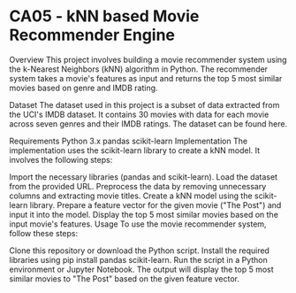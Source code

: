 # CA05 - kNN based Movie Recommender Engine
Overview
This project involves building a movie recommender system using the k-Nearest Neighbors (kNN) algorithm in Python. The recommender system takes a movie's features as input and returns the top 5 most similar movies based on genre and IMDB rating.

Dataset
The dataset used in this project is a subset of data extracted from the UCI's IMDB dataset. It contains 30 movies with data for each movie across seven genres and their IMDB ratings. The dataset can be found here.

Requirements
Python 3.x
pandas
scikit-learn
Implementation
The implementation uses the scikit-learn library to create a kNN model. It involves the following steps:

Import the necessary libraries (pandas and scikit-learn).
Load the dataset from the provided URL.
Preprocess the data by removing unnecessary columns and extracting movie titles.
Create a kNN model using the scikit-learn library.
Prepare a feature vector for the given movie ("The Post") and input it into the model.
Display the top 5 most similar movies based on the input movie's features.
Usage
To use the movie recommender system, follow these steps:

Clone this repository or download the Python script.
Install the required libraries using pip install pandas scikit-learn.
Run the script in a Python environment or Jupyter Notebook.
The output will display the top 5 most similar movies to "The Post" based on the given feature vector.
